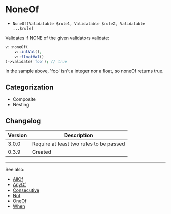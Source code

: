 # NoneOf

- `NoneOf(Validatable $rule1, Validatable $rule2, Validatable ...$rule)`

Validates if NONE of the given validators validate:

```php
v::noneOf(
    v::intVal(),
    v::floatVal()
)->validate('foo'); // true
```

In the sample above, 'foo' isn't a integer nor a float, so noneOf returns true.

## Categorization

- Composite
- Nesting

## Changelog

Version | Description
--------|-------------
  3.0.0 | Require at least two rules to be passed
  0.3.9 | Created

***
See also:

- [AllOf](AllOf.md)
- [AnyOf](AnyOf.md)
- [Consecutive](Consecutive.md)
- [Not](Not.md)
- [OneOf](OneOf.md)
- [When](When.md)
